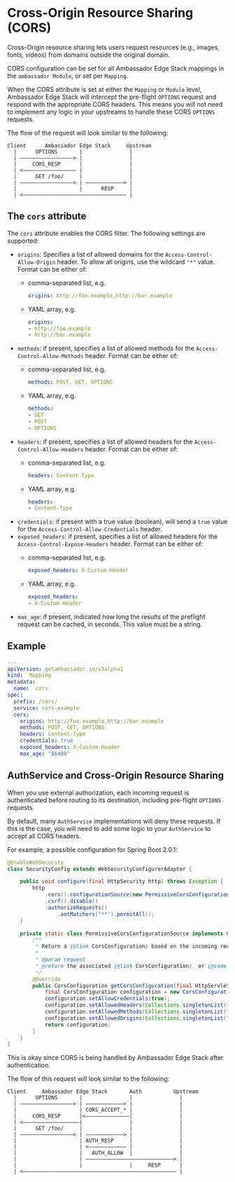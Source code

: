 # Cross-Origin Resource Sharing (CORS)

Cross-Origin resource sharing lets users request resources (e.g., images, fonts, videos) from domains outside the original domain.

CORS configuration can be set for all Ambassador Edge Stack mappings in the `ambassador Module`, or set per `Mapping`.

When the CORS attribute is set at either the `Mapping` or `Module` level, Ambassador Edge Stack will intercept the pre-flight `OPTIONS` request and respond with the appropriate CORS headers. This means you will not need to implement any logic in your upstreams to handle these CORS `OPTIONS` requests.

The flow of the request will look similar to the following:

```
Client      Ambassador Edge Stack     Upstream
  |      OPTIONS       |               |
  | —————————————————> |               |
  |     CORS_RESP      |               |
  | <————————————————— |               |
  |      GET /foo/     |               |
  | —————————————————> | ————————————> |
  |                    |      RESP     |
  | <————————————————————————————————— |
```

## The `cors` attribute

The `cors` attribute enables the CORS filter. The following settings are supported:

* `origins`: Specifies a list of allowed domains for the `Access-Control-Allow-Origin` header. To allow all origins, use the wildcard `"*"` value. Format can be either of:
  *   comma-separated list, e.g.

      ```yaml
      origins: http://foo.example,http://bar.example
      ```
  *   YAML array, e.g.

      ```yaml
      origins:
      - http://foo.example
      - http://bar.example
      ```
* `methods`: if present, specifies a list of allowed methods for the `Access-Control-Allow-Methods` header. Format can be either of:
  *   comma-separated list, e.g.

      ```yaml
      methods: POST, GET, OPTIONS
      ```
  *   YAML array, e.g.

      ```yaml
      methods:
      - GET
      - POST
      - OPTIONS
      ```
* `headers`: if present, specifies a list of allowed headers for the `Access-Control-Allow-Headers` header. Format can be either of:
  *   comma-separated list, e.g.

      ```yaml
      headers: Content-Type
      ```
  *   YAML array, e.g.

      ```yaml
      headers:
      - Content-Type
      ```
* `credentials`: if present with a true value (boolean), will send a `true` value for the `Access-Control-Allow-Credentials` header.
* `exposed_headers`: if present, specifies a list of allowed headers for the `Access-Control-Expose-Headers` header. Format can be either of:
  *   comma-separated list, e.g.

      ```yaml
      exposed_headers: X-Custom-Header
      ```
  *   YAML array, e.g.

      ```yaml
      exposed_headers:
      - X-Custom-Header
      ```
* `max_age`: if present, indicated how long the results of the preflight request can be cached, in seconds. This value must be a string.

## Example

```yaml
---
apiVersion: getambassador.io/v3alpha1
kind:  Mapping
metadata:
  name:  cors
spec:
  prefix: /cors/
  service: cors-example
  cors:
    origins: http://foo.example,http://bar.example
    methods: POST, GET, OPTIONS
    headers: Content-Type
    credentials: true
    exposed_headers: X-Custom-Header
    max_age: "86400"
```

## AuthService and Cross-Origin Resource Sharing

When you use external authorization, each incoming request is authenticated before routing to its destination, including pre-flight `OPTIONS` requests.

By default, many `AuthService` implementations will deny these requests. If this is the case, you will need to add some logic to your `AuthService` to accept all CORS headers.

For example, a possible configuration for Spring Boot 2.0.1:

```java
@EnableWebSecurity
class SecurityConfig extends WebSecurityConfigurerAdapter {

    public void configure(final HttpSecurity http) throws Exception {
        http
            .cors().configurationSource(new PermissiveCorsConfigurationSource()).and()
            .csrf().disable()
            .authorizeRequests()
                .antMatchers("**").permitAll();
    }

    private static class PermissiveCorsConfigurationSource implements CorsConfigurationSource {
        /**
         * Return a {@link CorsConfiguration} based on the incoming request.
         *
         * @param request
         * @return the associated {@link CorsConfiguration}, or {@code null} if none
         */
        @Override
        public CorsConfiguration getCorsConfiguration(final HttpServletRequest request) {
            final CorsConfiguration configuration = new CorsConfiguration();
            configuration.setAllowCredentials(true);
            configuration.setAllowedHeaders(Collections.singletonList("*"));
            configuration.setAllowedMethods(Collections.singletonList("*"));
            configuration.setAllowedOrigins(Collections.singletonList("*"));
            return configuration;
        }
    }
}
```

This is okay since CORS is being handled by Ambassador Edge Stack after authentication.

The flow of this request will look similar to the following:

```
Client     Ambassador Edge Stack       Auth          Upstream
  |      OPTIONS       |               |               |
  | —————————————————> | ————————————> |               |
  |                    | CORS_ACCEPT_* |               |
  |     CORS_RESP      |<——————————————|               |
  | <——————————————————|               |               |
  |      GET /foo/     |               |               |
  | —————————————————> | ————————————> |               |
  |                    | AUTH_RESP     |               |
  |                    | <———————————— |               |
  |                    |   AUTH_ALLOW  |               |
  |                    | ————————————————————————————> |
  |                    |               |     RESP      |
  | <————————————————————————————————————————————————— |
```
